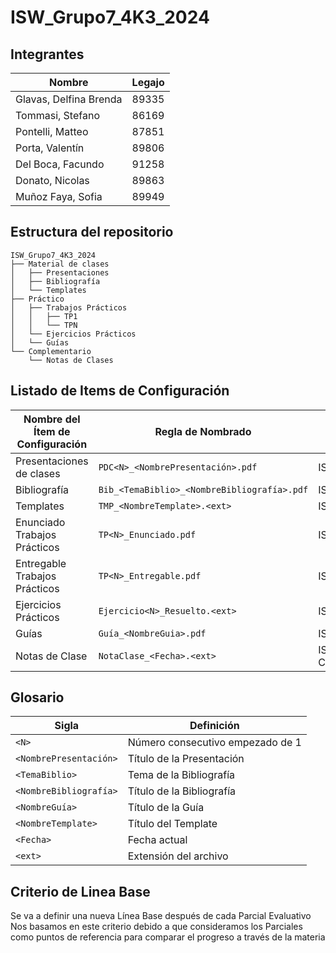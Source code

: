 # ISW_Grupo7_4K3_2024

## Integrantes 

| Nombre                   | Legajo               |
|------------------------- |----------------------|
| Glavas, Delfina Brenda   | 89335                |
| Tommasi, Stefano         | 86169                |
| Pontelli, Matteo         | 87851                |
| Porta, Valentín          | 89806                |
| Del Boca, Facundo        | 91258                |
| Donato, Nicolas          | 89863                |
| Muñoz Faya, Sofia        | 89949                |


## Estructura del repositorio
```
ISW_Grupo7_4K3_2024
├── Material de clases
│   ├── Presentaciones
│   ├── Bibliografía
│   └── Templates
├── Práctico
│   ├── Trabajos Prácticos
│   │   ├── TP1
│   │   └── TPN
│   └── Ejercicios Prácticos
│   └── Guías
└── Complementario
    └── Notas de Clases

```
## Listado de Items de Configuración

| Nombre del Ítem de Configuración  | Regla de Nombrado                           | Ubicación Física                                                        |
|-----------------------------------|---------------------------------------------|--------------------------------------------------------------------------|
| Presentaciones de clases          | `PDC<N>_<NombrePresentación>.pdf`             | ISW_Grupo7_4K3_2024/MaterialDeClase/Presentaciones/                      |
| Bibliografía                      | `Bib_<TemaBiblio>_<NombreBibliografía>.pdf` | ISW_Grupo7_4K3_2024/MaterialDeClase/Bibliografía/                     |
| Templates                         | `TMP_<NombreTemplate>.<ext>`              | ISW_Grupo7_4K3_2024/MaterialDeClase/Templates/                           |
| Enunciado Trabajos Prácticos      | `TP<N>_Enunciado.pdf`                         | ISW_Grupo7_4K3_2024/Práctico/Trabajos Prácticos/TP<N>/                   |
| Entregable Trabajos Prácticos     | `TP<N>_Entregable.pdf`                        | ISW_Grupo7_4K3_2024/Práctico/Trabajos Prácticos/TP<N>/                   |
| Ejercicios Prácticos                   | `Ejercicio<N>_Resuelto.<ext>`                      | ISW_Grupo7_4K3_2024/Práctico/Ejercicios Prácticos/                            |
| Guías                             | `Guía_<NombreGuia>.pdf`                 | ISW_Grupo7_4K3_2024/Práctico/Guías/                                      |
| Notas de Clase                    | `NotaClase_<Fecha>.<ext>`                     | ISW_Grupo7_4K3_2024/Complementario/Notas De Clase/                        |


## Glosario

| Sigla                  | Definición                           |
|------------------------|--------------------------------------|
| `<N>`                  | Número consecutivo empezado de 1     |
| `<NombrePresentación>` | Título de la Presentación            |
| `<TemaBiblio>`         | Tema de la Bibliografía              |
| `<NombreBibliografía>` | Título de la Bibliografía       |
| `<NombreGuía>`    | Título de la Guía                    |
| `<NombreTemplate>`| Título del Template                  |
| `<Fecha>`              | Fecha actual                         |
| `<ext>`                | Extensión del archivo                |
## Criterio de Linea Base

Se va a definir una nueva Línea Base después de cada Parcial Evaluativo
Nos basamos en este criterio debido a que consideramos los Parciales como puntos de referencia para comparar el progreso a través de la materia

